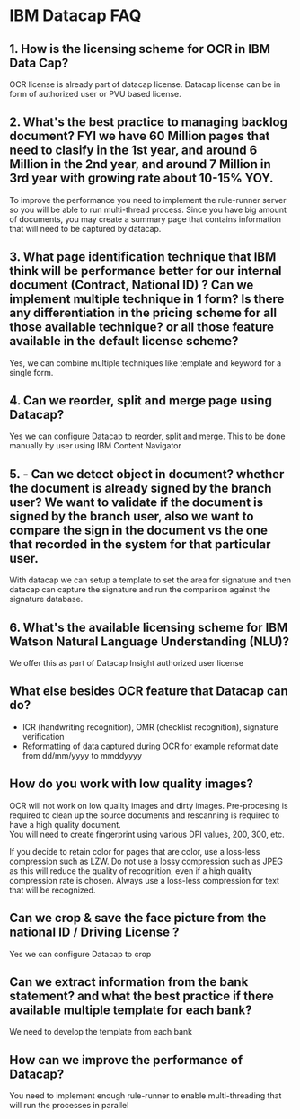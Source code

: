 # IBM Datacap FAQ  
  
## 1. How is the licensing scheme for OCR in IBM Data Cap?  
OCR license is already part of datacap license. Datacap license can be in form of authorized user or PVU based license.  
  
## 2. What's the best practice to managing backlog document? FYI we have 60 Million pages that need to clasify in the 1st year, and around 6 Million in the 2nd year, and around 7 Million in 3rd year with growing rate about 10-15% YOY.  
To improve the performance you need to implement the rule-runner server so you will be able to run multi-thread process. 
Since you have big amount of documents, you may create a summary page that contains information that will need to be captured by datacap. 
  
## 3. What page identification technique that IBM think will be performance better for our internal document (Contract, National ID) ?  Can we implement multiple technique in 1 form? Is there any differentiation in the pricing scheme for all those available technique? or all those feature available in the default license scheme?  
Yes, we can combine multiple techniques like template and keyword for a single form. 

## 4. Can we reorder, split and merge page using Datacap?  

Yes we can configure Datacap to reorder, split and merge. This to be done manually by user using IBM Content Navigator  
  
## 5. - Can we detect object in document? whether the document is already signed by the branch user? We want to validate if the document is signed by the branch user, also we want to compare the sign in the document vs the one that recorded in the system for that particular user.  
With datacap we can setup a template to set the area for signature and then datacap can capture the signature and run the comparison against the signature database.  
  
## 6. What's the available licensing scheme for IBM Watson Natural Language Understanding (NLU)?  
We offer this as part of Datacap Insight authorized user license  

## What else besides OCR feature that Datacap can do?
- ICR (handwriting recognition), OMR (checklist recognition), signature verification
- Reformatting of data captured during OCR for example reformat date from dd/mm/yyyy to mmddyyyy

## How do you work with low quality images?  
OCR will not work on low quality images and dirty images. Pre-procesing is required to clean up the source documents and rescanning is required to have a high quality document.   
You will need to create fingerprint using various DPI values, 200, 300, etc.   

 If you decide to retain color for pages that are color, use a loss-less compression such as LZW. Do not use a lossy compression such as JPEG as this will reduce the quality of recognition, even if a high quality compression rate is chosen. Always use a loss-less compression for text that will be recognized.  
  
## Can we crop & save the face picture from the national ID / Driving License ?  
Yes we can configure Datacap to crop 

## Can we extract information from the bank statement? and what the best practice if there available multiple template for each bank? 
We need to develop the template from each bank  
  
## How can we improve the performance of Datacap?  
You need to implement enough rule-runner to enable multi-threading that will run the processes in parallel  




